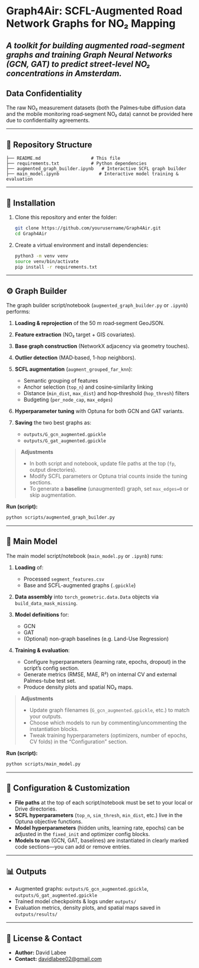 # Graph4Air: SCFL-Augmented Road Network Graphs for NO₂ Mapping

*A toolkit for building augmented road-segment graphs and training Graph Neural Networks (GCN, GAT) to predict street-level NO₂ concentrations in Amsterdam.*
---

## Data Confidentiality

The raw NO₂ measurement datasets (both the Palmes‐tube diffusion data and the mobile monitoring road‐segment NO₂ data) cannot be provided here due to confidentiality agreements.

---

## 📂 Repository Structure

```
├── README.md                   # This file
├── requirements.txt            # Python dependencies
├── augmented_graph_builder.ipynb   # Interactive SCFL graph builder
├── main_model.ipynb               # Interactive model training & evaluation
```

---

## 🔧 Installation

1. Clone this repository and enter the folder:

   ```bash
   git clone https://github.com/yourusername/Graph4Air.git
   cd Graph4Air
   ```
2. Create a virtual environment and install dependencies:

   ```bash
   python3 -m venv venv
   source venv/bin/activate
   pip install -r requirements.txt
   ```
---

## ⚙️ Graph Builder

The graph builder script/notebook (`augmented_graph_builder.py` or `.ipynb`) performs:

1. **Loading & reprojection** of the 50 m road‐segment GeoJSON.
2. **Feature extraction** (NO₂ target + GIS covariates).
3. **Base graph construction** (NetworkX adjacency via geometry touches).
4. **Outlier detection** (MAD‐based, 1-hop neighbors).
5. **SCFL augmentation** (`augment_grouped_far_knn`):

   * Semantic grouping of features
   * Anchor selection (`top_n`) and cosine‐similarity linking
   * Distance (`min_dist`, `max_dist`) and hop‐threshold (`hop_thresh`) filters
   * Budgeting (`per_node_cap`, `max_edges`)
6. **Hyperparameter tuning** with Optuna for both GCN and GAT variants.
7. **Saving** the two best graphs as:

   * `outputs/G_gcn_augmented.gpickle`
   * `outputs/G_gat_augmented.gpickle`

> **Adjustments**
>
> * In both script and notebook, update file paths at the top (`fp`, output directories).
> * Modify SCFL parameters or Optuna trial counts inside the tuning sections.
> * To generate a **baseline** (unaugmented) graph, set `max_edges=0` or skip augmentation.

**Run (script):**

```bash
python scripts/augmented_graph_builder.py
```

---

## 🧠 Main Model

The main model script/notebook (`main_model.py` or `.ipynb`) runs:

1. **Loading** of:

   * Processed `segment_features.csv`
   * Base and SCFL-augmented graphs (`.gpickle`)
2. **Data assembly** into `torch_geometric.data.Data` objects via `build_data_mask_missing`.
3. **Model definitions** for:

   * GCN
   * GAT
   * (Optional) non-graph baselines (e.g. Land-Use Regression)
4. **Training & evaluation**:

   * Configure hyperparameters (learning rate, epochs, dropout) in the script’s config section.
   * Generate metrics (RMSE, MAE, R²) on internal CV and external Palmes-tube test set.
   * Produce density plots and spatial NO₂ maps.

> **Adjustments**
>
> * Update graph filenames (`G_gcn_augmented.gpickle`, etc.) to match your outputs.
> * Choose which models to run by commenting/uncommenting the instantiation blocks.
> * Tweak training hyperparameters (optimizers, number of epochs, CV folds) in the “Configuration” section.

**Run (script):**

```bash
python scripts/main_model.py
```

---

## 🔧 Configuration & Customization

* **File paths** at the top of each script/notebook must be set to your local or Drive directories.
* **SCFL hyperparameters** (`top_n`, `sim_thresh`, `min_dist`, etc.) live in the Optuna objective functions.
* **Model hyperparameters** (hidden units, learning rate, epochs) can be adjusted in the `fixed_init` and optimizer config blocks.
* **Models to run** (GCN, GAT, baselines) are instantiated in clearly marked code sections—you can add or remove entries.

---

## 📊 Outputs

* Augmented graphs: `outputs/G_gcn_augmented.gpickle`, `outputs/G_gat_augmented.gpickle`
* Trained model checkpoints & logs under `outputs/`
* Evaluation metrics, density plots, and spatial maps saved in `outputs/results/`

---

## 📝 License & Contact

* **Author:** David Labee
* **Contact:** [davidlabee02@gmail.com](mailto:davidlabee02@gmail.com)
